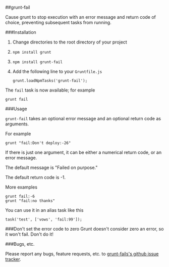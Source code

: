 ##grunt-fail

Cause grunt to stop execution with an error message and return code of choice, preventing subsequent tasks from running.

###Installation

1. Change directories to the root directory of your project
2. ``npm install grunt``
3. ``npm install grunt-fail``
4. Add the following line to your ``Gruntfile.js``
   
   ``grunt.loadNpmTasks('grunt-fail');``

The ``fail`` task is now available; for example

    grunt fail

###Usage

``grunt-fail`` takes an optional error message and an optional return code as arguments.

For example

    grunt "fail:Don't deploy:-26"

If there is just one argument, it can be either a numerical return code, or an error message.

The default message is "Failed on purpose."

The default return code is -1.

More examples

    grunt fail:-6
    grunt "fail:no thanks"

You can use it in an alias task like this

    task('test', ['vows', 'fail:99']);

###Don't set the error code to zero
Grunt doesn't consider zero an error, so it won't fail.  Don't do it!

###Bugs, etc.

Please report any bugs, feature requests, etc. to [grunt-fails's github issue tracker](https://github.com/goalzen/grunt-fail/issues).
